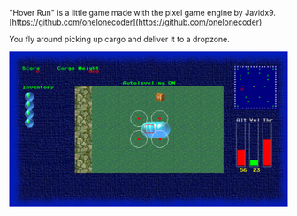 "Hover Run" is a little game made with the pixel game engine by Javidx9. 
[https://github.com/onelonecoder](https://github.com/onelonecoder)

You fly around picking up cargo and deliver it to a dropzone.

![Hover Run](https://github.com/dragoneye65/olcjam24/blob/main/Doc/screendump.jpg)
